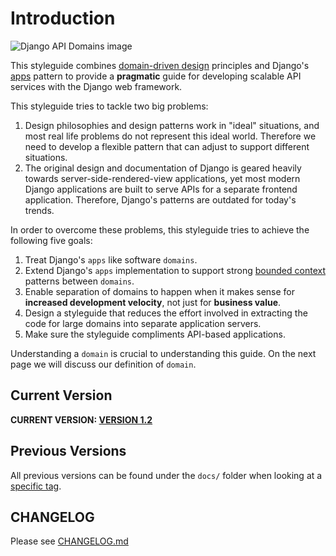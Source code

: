 # Introduction

![Django API Domains image](https://repository-images.githubusercontent.com/164852158/ce0fb480-61c8-11e9-933b-60fa95d9e435)

This styleguide combines [domain-driven design](https://en.wikipedia.org/wiki/Domain-driven_design) principles and Django's [apps](https://docs.djangoproject.com/en/dev/ref/applications/#module-django.apps) pattern to provide a **pragmatic** guide for developing scalable API services with the Django web framework.

This styleguide tries to tackle two big problems:

1. Design philosophies and design patterns work in "ideal" situations, and most real life problems do not represent this ideal world. Therefore we need to develop a flexible pattern that can adjust to support different situations.
2. The original design and documentation of Django is geared heavily towards server-side-rendered-view applications, yet most modern Django applications are built to serve APIs for a separate frontend application. Therefore, Django's patterns are outdated for today's trends.

In order to overcome these problems, this styleguide tries to achieve the following five goals:

1. Treat Django's `apps` like software `domains`.
2. Extend Django's `apps` implementation to support strong [bounded context](https://www.martinfowler.com/bliki/BoundedContext.html) patterns between `domains`.
3. Enable separation of domains to happen when it makes sense for **increased development velocity**, not just for **business value**.
4. Design a styleguide that reduces the effort involved in extracting the code for large domains into separate application servers.
5. Make sure the styleguide compliments API-based applications.

Understanding a `domain` is crucial to understanding this guide. On the next page we will discuss our definition of `domain`.

## Current Version

**CURRENT VERSION: [VERSION 1.2](https://github.com/phalt/django-api-domains/releases/tag/1.2)**

## Previous Versions

All previous versions can be found under the `docs/` folder when looking at a [specific tag](https://github.com/phalt/django-api-domains/releases).

## CHANGELOG

Please see [CHANGELOG.md](https://github.com/phalt/django-api-domains/blob/master/CHANGELOG.md)